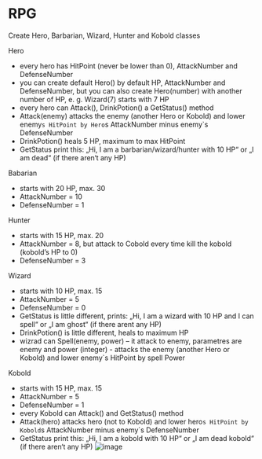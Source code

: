 # RPG

Create Hero, Barbarian, Wizard, Hunter and Kobold classes

Hero
- every hero has HitPoint (never be lower than 0), AttackNumber and DefenseNumber
- you can create default Hero() by default HP, AttackNumber and DefenseNumber, but you can also create Hero(number) with another number of HP, e. g. Wizard(7) starts with 7 HP
- every hero can Attack(), DrinkPotion() a GetStatus() method
- Attack(enemy) attacks the enemy (another Hero or Kobold) and lower enemy`s HitPoint by Hero`s AttackNumber minus enemy`s DefenseNumber
- DrinkPotion() heals 5 HP, maximum to max HitPoint
- GetStatus print this: „Hi, I am a barbarian/wizard/hunter with 10 HP“ or „I am dead“ (if there aren‘t any HP)

Babarian
- starts with 20 HP, max. 30
- AttackNumber = 10
- DefenseNumber = 1

Hunter
- starts with 15 HP, max. 20
- AttackNumber = 8, but attack to Cobold every time kill the kobold (kobold’s HP to 0)
- DefenseNumber = 3

Wizard
- starts with 10 HP, max. 15
- AttackNumber = 5
- DefenseNumber = 0
- GetStatus is little different, prints: „Hi, I am a wizard with 10 HP and I can spell“ or „I am ghost“ (if there arent any HP)
- DrinkPotion() is little different, heals to maximum HP
- wizrad can Spell(enemy, power) – it attack to enemy, parametres are enemy and power (integer) - attacks the enemy (another Hero or Kobold) and lower enemy`s HitPoint by spell Power

Kobold
- starts with 15 HP, max. 15
- AttackNumber = 5
- DefenseNumber = 1
- every Kobold can Attack() and GetStatus() method
- Attack(hero) attacks hero (not to Kobold) and lower hero`s HitPoint by Kobold`s AttackNumber minus enemy`s DefenseNumber
- GetStatus print this: „Hi, I am a kobold with 10 HP“ or „I am dead kobold“ (if there aren‘t any HP)
![image](https://user-images.githubusercontent.com/99694929/165537552-f8963d83-25c2-4840-874d-bed327eb4420.png)
